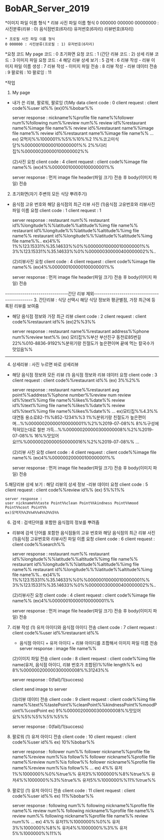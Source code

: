# BobAR_Server_2019

*이미지 파일 이름 형식
    * 리뷰 사진 파일 이름 형식
    0 000000 000000 00000000 : 사진분류(리뷰 : 0) 음식점번호(6자리) 유저번호(6자리) 리뷰번호(8자리)

    * 프로필 사진 파일 이름 형식
    0 000000 : 사진분류(프로필 : 1) 유저번호(6자리)

*요청 코드
My page 코드 : 0
초기화면 요청 코드 : 1
(간단 리뷰 코드 : 2)
상세 리뷰 코드 : 3
이미지 파일 요청 코드 : 4
해당 리뷰 상세 보기 : 5
검색 : 6
리뷰 작성 - 리뷰 이미지 파일 이름 생성 : 7
리뷰 작성 - 이미지 파일 전송 : 8
리뷰 작성 - 리뷰 데이터 전송 : 9
팔로워 : 10
팔로잉 : 11

*작업
1. My page
- 내가 쓴 리뷰, 팔로워, 팔로잉
    (1)My data
    client code : 0
    client request : client code%%user id%% (ex)0%%bobar%%

    server response : 
    nickname%%profile file name%%follower num%%following num%%review num%%
    review id%%restaurant name%%image file name%%
    review id%%restaurant name%%image file name%%
    review id%%restaurant name%%image file name%%
    ...
    ex)
    모먹지%%1000001%%5%%10%%2
    1%%코고미식당%%000000100000100000001%%
    2%%다리집%%000000200000100000002%%

    (2)사진 요청
    client code : 4
    client request : client code%%image file name%% (ex)4%%000000100000100000001%%

    server response : 
    먼저 image file header(파일 크기) 전송 후 body(이미지 파일) 전송

2. 초기화면(자기 주변의 모든 식당 뿌려주기)
- 음식점 고유 번호와 해당 음식점의 최근 리뷰 사진
    (1)음식점 고유번호와 리뷰사진 파일 이름 요청
    client code : 1
    client request : 1

    server response : 
    restaurant num%%
    restaurant id%%longitude%%%latitude%%altitude%%img file name%%
    restaurant id%%longitude%%%latitude%%altitude%%img file name%%
    restaurant id%%longitude%%%latitude%%altitude%%img file name%%..
    ex)4%%
    1%%123.15331%%35.14633%%0%%000000100000100000001%%
    3%%123.15331%%35.14633%%0%%000000300000400000002%%..

    (2)리뷰사진 요청
    client code : 4
    client request : client code%%image file name%% (ex)4%%000000100000100000001%%

    server response : 
    먼저 image file header(파일 크기) 전송 후 body(이미지 파일) 전송

--------------------------------간단 리뷰 제외-----------------------------------------------
3. 간단리뷰 : 식당 선택시 해당 식당 정보와 평균별점, 가장 최근에 등록된 리뷰를 보여줌
- 해당 음식점 정보와 가장 최근 리뷰
    client code : 2
    client request : client code%%restaurant id%% (ex)2%%3%%

    server response : restaurant name%%restaurant address%%phone num%%review text%%
    (ex) 모티집%%부산 부산진구 동천로85번길 22%%010-8836-9192%%분위기랑 친절도가 높은편이며 끝에 먹는 칼국수가 맛있음%%
----------------------------------------------------------------------------------------------

4. 상세리뷰 : 사진 누르면 바로 상세리뷰
- 해당 음식점 정보와 모든 리뷰
    (1) 음식점 정보와 리뷰 데이터 요청
    client code : 3
    client request : client code%%restaurant id%% (ex) 3%%2%%

    server response : 
    restaurant name%%restaurant avg point%%address%%phone number%%review num
    review id%%text%%img file name%%likes%%date%%
    review id%%text%%img file name%%likes%%date%%
    review id%%text%%img file name%%likes%%date%%
    ...
    ex)모티집%%4.3%%대연동 용소로82-1%%852-1234%%3
    1%%분위기랑 친절도가 높은편이며...%%000000200000100000001%%2%%2019-07-08%%
    8%%구성에 적혀있는대로 철판 가득...%%000000200000300000008%%2%%2019-07-08%%
    16%%맛있어요!!%%000000200000500000016%%2%%2019-07-08%%
    ...

    (2)리뷰 사진 요청
    client code : 4
    client request : client code%%image file name%% (ex)4%%000000200000100000001%%

    server response : 
    먼저 image file header(파일 크기) 전송 후 body(이미지 파일) 전송

5.해당리뷰 상세 보기 : 해당 리뷰의 상세 정보
-리뷰 데이터 요청
    client code : 5
    client request : client code%%review id%% (ex) 5%%1%%

    server response :
    user nickname%%taste Point%%clean Point%%kindness Point%%mood Point%%cost Point%%
    ex)모먹지%%3%%4%%4%%3%%5%%

6. 검색 : 검색단어를 포함한 음식점의 정보를 뿌려줌
- 리뷰에 검색 단어를 포함한 음식점들의 고유 번호와 해당 음식점의 최근 리뷰 사진
    (1)음식점 고유번호와 리뷰사진 파일 이름 요청
    client code : 6
    client request : client code%%search%%

    server response : 
    restaurant num%%
    restaurant id%%longitude%%%latitude%%altitude%%img file name%%
    restaurant id%%longitude%%%latitude%%altitude%%img file name%%
    restaurant id%%longitude%%%latitude%%altitude%%img file name%%..
    ex)4%%
    1%%123.15331%%35.14633%%0%%000000100000100000001%%
    3%%123.15331%%35.14633%%0%%000000300000400000002%%..

    (2)리뷰사진 요청
    client code : 4
    client request : client code%%image file name%% (ex)4%%000000100000100000001%%

    server response : 
    먼저 image file header(파일 크기) 전송 후 body(이미지 파일) 전송

7. 리뷰 작성
    (1) 유저 아이디와 음식점 아이디 전송
    client code : 7
    client request : client code%%user id%%restaurant id%%

    - 음식점 아이디 + 유저 아이디 + 리뷰 아이디를 조합해서 이미지 파일 이름 전송
    server response : image file name%%

    (2)이미지 파일 전송
    client code : 8
    client request : client code%%img file name(유저, 음식점 아이디, 리뷰 번호가 조합된)%%file length%%
    ex) 8%%000000200000300000008%%31243%%

    server response : 0(fail)/1(success)

    client send image to server

    (3)리뷰 데이터 전송
    client code : 9
    client request : client code%%img file name%%text%%tastePoint%%cleanPoint%%kindnessPoint%%moodPoint%%costPoint
    ex) 9%%00000200000300000008%%맛있어요%%5%%5%%5%%5%%

    server response : 0(fail)/1(success)

8. 팔로워
    (1) 유저 아이디 전송
    client code : 10
    client request : client code%%user id%%
    ex) 10%%bobar%%

    server response :
    follower num%%
    follower nickname%%profile file name%%review num%%is follow%%
    follower nickname%%profile file name%%review num%%is follow%%
    follower nickname%%profile file name%%review num%%is follow%%
    ...
    ex)
    4%%
    유저1%%1000000%%0%%true%%
    유저3%%1000000%%8%%true%%
    유저4%%1000000%%3%%true%%
    유저5%%1000000%%11%%true%%

9. 팔로잉
    (1) 유저 아이디 전송
    client code : 11
    client request : client code%%user id%%
    ex) 11%%bobar%%

    server response :
    following num%%
    following nickname%%profile file name%% review num%%
    following nickname%%profile file name%% review num%%
    following nickname%%profile file name%% review num%%
    ...
    ex)
    4%%
    유저1%%1000000%%0%%
    유저3%%1000000%%8%%
    유저4%%1000000%%3%%
    유저5%%1000000%%11%%
